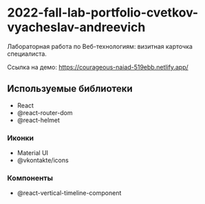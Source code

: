 # 2022-fall-lab-portfolio-cvetkov-vyacheslav-andreevich

Лабораторная работа по Веб-технологиям: визитная карточка специалиста.

Ссылка на демо: https://courageous-naiad-519ebb.netlify.app/

## Используемые библиотеки

- React
- @react-router-dom
- @react-helmet

### Иконки

- Material UI
- @vkontakte/icons

### Компоненты

- @react-vertical-timeline-component
